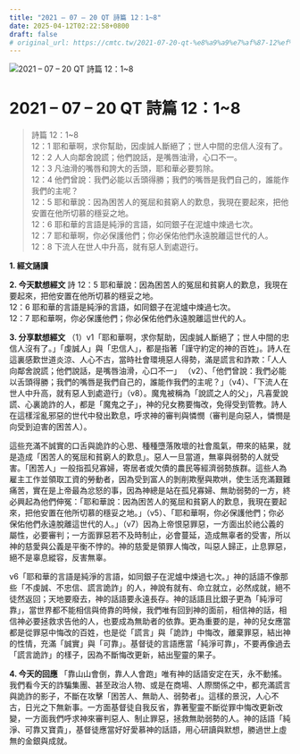 ```yaml
---
title: "2021 – 07 – 20 QT 詩篇 12：1~8"
date: 2025-04-12T02:22:58+0800
draft: false
# original_url: https://cmtc.tw/2021-07-20-qt-%e8%a9%a9%e7%af%87-12%ef%bc%9a18
---
```


![2021 – 07 – 20 QT 詩篇 12：1\~8](/images/qt.jpg   "2021 – 07 – 20 QT 詩篇 12：1\~8")

# 2021 – 07 – 20 QT 詩篇 12：1\~8

> 詩篇 12：1\~8  
> 12：1 耶和華啊，求你幫助，因虔誠人斷絕了；世人中間的忠信人沒有了。  
> 12：2 人人向鄰舍說謊；他們說話，是嘴唇油滑，心口不一。  
> 12：3 凡油滑的嘴唇和誇大的舌頭，耶和華必要剪除。  
> 12：4 他們曾說：我們必能以舌頭得勝；我們的嘴唇是我們自己的，誰能作我們的主呢？  
> 12：5 耶和華說：因為困苦人的冤屈和貧窮人的歎息，我現在要起來，把他安置在他所切慕的穩妥之地。  
> 12：6 耶和華的言語是純淨的言語，如同銀子在泥爐中煉過七次。  
> 12：7 耶和華啊，你必保護他們；你必保佑他們永遠脫離這世代的人。  
> 12：8 下流人在世人中升高，就有惡人到處遊行。

**1. 經文誦讀**

**2.  今天默想經文**
詩 12：5 耶和華說：因為困苦人的冤屈和貧窮人的歎息，我現在要起來，把他安置在他所切慕的穩妥之地。  
12：6 耶和華的言語是純淨的言語，如同銀子在泥爐中煉過七次。  
12：7 耶和華啊，你必保護他們；你必保佑他們永遠脫離這世代的人。

**3. 分享默想經文**
（1）v1「耶和華啊，求你幫助，因虔誠人斷絕了；世人中間的忠信人沒有了。」「虔誠人」與「忠信人」，都是指著「謹守約定的神的百姓」。詩人在這裏感歎世道炎涼、人心不古，當時社會環境惡人得勢，滿是謊言和詐欺：「人人向鄰舍說謊；他們說話，是嘴唇油滑，心口不一」 （v2）、「他們曾說：我們必能以舌頭得勝；我們的嘴唇是我們自己的，誰能作我們的主呢？」（v4）、「下流人在世人中升高，就有惡人到處遊行」（v8）。魔鬼被稱為「說謊之人的父」，凡喜愛說謊、心裏詭詐的人，都是「魔鬼之子」，神的兒女務要悔改，免得受到管教。詩人在這樣淫亂邪惡的世代中發出歎息，呼求神的審判與憐憫（審判是向惡人，憐憫是向受到迫害的困苦人）。

這些充滿不誠實的口舌與詭詐的心思、種種墮落敗壞的社會風氣，帶來的結果，就是造成「困苦人的冤屈和貧窮人的歎息」。惡人一旦當道，無辜與弱勢的人就受害。「困苦人」一般指孤兒寡婦，寄居者或欠債的農民等經濟弱勢族群。這些人為雇主工作並領取工資的勞動者，因為受到富人的剝削欺壓與欺哄，使生活充滿艱難痛苦，實在是上帝最為忿怒的事，因為神總是站在孤兒寡婦、無助弱勢的一方，終必興起為他們伸冤：「耶和華說：因為困苦人的冤屈和貧窮人的歎息，我現在要起來，把他安置在他所切慕的穩妥之地。」（v5）、「耶和華啊，你必保護他們；你必保佑他們永遠脫離這世代的人。」（v7）因為上帝恨惡罪惡，一方面出於祂公義的屬性，必要審判；一方面罪惡若不及時制止，必會蔓延，造成無辜者的受害，所以神的慈愛與公義是平衡不悖的。神的慈愛是領罪人悔改，叫惡人歸正，止息罪惡，絕不是辜息縱容，反害無辜。

v6「耶和華的言語是純淨的言語，如同銀子在泥爐中煉過七次。」神的話語不像那些「不虔誠、不忠信、謊言詭詐」的人，神說有就有、命立就立，必然成就，絕不徒然返回；天地要廢去，神的話語要永遠長存。神的話語且比銀子更為「純淨可靠」，當世界都不能相信與倚靠的時候，我們唯有回到神的面前，相信神的話，相信神必要拯救求告他的人，也要成為無助者的依靠。更為重要的是，神的兒女應當都是從罪惡中悔改的百姓，也是從「謊言」與「詭詐」中悔改，離棄罪惡，結出神的性情，充滿「誠實」與「可靠」。基督徒的言語應當「純淨可靠」，不要再像過去「謊言詭詐」的樣子，因為不斷悔改更新，結出聖靈的果子。

**4. 今天的回應**
「靠山山會倒，靠人人會跑」唯有神的話語安定在天，永不動搖。我們看今天的詐騙集團、甚至政治人物、或是在商場、人際關係之中，都充滿謊言與詭詐的影子，不斷在攻擊「困苦人、無助人、弱勢者」。這樣的景況，人心不古，日光之下無新事。一方面基督徒自我反省，靠著聖靈不斷從罪中悔改更新改變，一方面我們呼求神來審判惡人、制止罪惡，拯救無助弱勢的人。神的話語「純淨、可靠又寶貴」，基督徒應當好好愛慕神的話語，用心研讀與默想，勝過世上虛無的金銀與成就。
